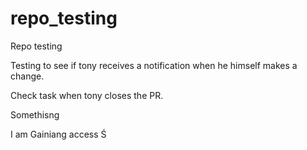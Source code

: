 # repo_testing
Repo testing

Testing to see if tony receives a notification when he himself makes a change.


Check task when tony closes the PR.

Somethisng


I am Gainiang access Ś
